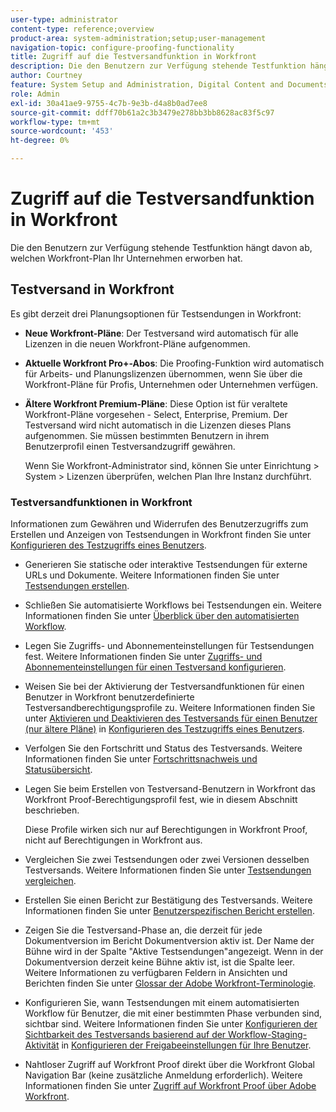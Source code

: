 ```yaml
---
user-type: administrator
content-type: reference;overview
product-area: system-administration;setup;user-management
navigation-topic: configure-proofing-functionality
title: Zugriff auf die Testversandfunktion in Workfront
description: Die den Benutzern zur Verfügung stehende Testfunktion hängt davon ab, welchen Workfront-Plan Ihr Unternehmen erworben hat.
author: Courtney
feature: System Setup and Administration, Digital Content and Documents
role: Admin
exl-id: 30a41ae9-9755-4c7b-9e3b-d4a8b0ad7ee8
source-git-commit: ddff70b61a2c3b3479e278bb3bb8628ac83f5c97
workflow-type: tm+mt
source-wordcount: '453'
ht-degree: 0%

---
```


# Zugriff auf die Testversandfunktion in Workfront

Die den Benutzern zur Verfügung stehende Testfunktion hängt davon ab, welchen Workfront-Plan Ihr Unternehmen erworben hat.

## Testversand in Workfront

Es gibt derzeit drei Planungsoptionen für Testsendungen in Workfront:

* **Neue Workfront-Pläne**: Der Testversand wird automatisch für alle Lizenzen in die neuen Workfront-Pläne aufgenommen.
* **Aktuelle Workfront Pro+-Abos**: Die Proofing-Funktion wird automatisch für Arbeits- und Planungslizenzen übernommen, wenn Sie über die Workfront-Pläne für Profis, Unternehmen oder Unternehmen verfügen.
* **Ältere Workfront Premium-Pläne**: Diese Option ist für veraltete Workfront-Pläne vorgesehen - Select, Enterprise, Premium. Der Testversand wird nicht automatisch in die Lizenzen dieses Plans aufgenommen. Sie müssen bestimmten Benutzern in ihrem Benutzerprofil einen Testversandzugriff gewähren.

  Wenn Sie Workfront-Administrator sind, können Sie unter Einrichtung > System > Lizenzen überprüfen, welchen Plan Ihre Instanz durchführt.

### Testversandfunktionen in Workfront

Informationen zum Gewähren und Widerrufen des Benutzerzugriffs zum Erstellen und Anzeigen von Testsendungen in Workfront finden Sie unter [Konfigurieren des Testzugriffs eines Benutzers](../../../administration-and-setup/manage-workfront/configure-proofing/configure-a-users-proofing-access.md).

* Generieren Sie statische oder interaktive Testsendungen für externe URLs und Dokumente. Weitere Informationen finden Sie unter [Testsendungen erstellen](../../../review-and-approve-work/proofing/creating-proofs-within-workfront/create-proofs-in-wf.md).
* Schließen Sie automatisierte Workflows bei Testsendungen ein. Weitere Informationen finden Sie unter [Überblick über den automatisierten Workflow](../../../review-and-approve-work/proofing/proofing-overview/automated-workflow.md).
* Legen Sie Zugriffs- und Abonnementeinstellungen für Testsendungen fest. Weitere Informationen finden Sie unter [Zugriffs- und Abonnementeinstellungen für einen Testversand konfigurieren](../../../review-and-approve-work/proofing/managing-proofs-within-workfront/configure-access-subscription-settings-proof.md).
* Weisen Sie bei der Aktivierung der Testversandfunktionen für einen Benutzer in Workfront benutzerdefinierte Testversandberechtigungsprofile zu. Weitere Informationen finden Sie unter [Aktivieren und Deaktivieren des Testversands für einen Benutzer (nur ältere Pläne)](../../../administration-and-setup/manage-workfront/configure-proofing/configure-a-users-proofing-access.md#enabling-and-disabling-proofing-for-a-user) in [Konfigurieren des Testzugriffs eines Benutzers](../../../administration-and-setup/manage-workfront/configure-proofing/configure-a-users-proofing-access.md).
* Verfolgen Sie den Fortschritt und Status des Testversands. Weitere Informationen finden Sie unter [Fortschrittsnachweis und Statusübersicht](../../../review-and-approve-work/proofing/proofing-overview/view-progress-status-proof.md).
* Legen Sie beim Erstellen von Testversand-Benutzern in Workfront das Workfront Proof-Berechtigungsprofil fest, wie in diesem Abschnitt beschrieben.

  Diese Profile wirken sich nur auf Berechtigungen in Workfront Proof, nicht auf Berechtigungen in Workfront aus.

* Vergleichen Sie zwei Testsendungen oder zwei Versionen desselben Testversands. Weitere Informationen finden Sie unter [Testsendungen vergleichen](../../../review-and-approve-work/proofing/reviewing-proofs-within-workfront/review-a-proof/compare-proofs.md).
* Erstellen Sie einen Bericht zur Bestätigung des Testversands. Weitere Informationen finden Sie unter [Benutzerspezifischen Bericht erstellen](../../../reports-and-dashboards/reports/creating-and-managing-reports/create-custom-report.md).
* Zeigen Sie die Testversand-Phase an, die derzeit für jede Dokumentversion im Bericht Dokumentversion aktiv ist. Der Name der Bühne wird in der Spalte &quot;Aktive Testsendungen&quot;angezeigt. Wenn in der Dokumentversion derzeit keine Bühne aktiv ist, ist die Spalte leer. Weitere Informationen zu verfügbaren Feldern in Ansichten und Berichten finden Sie unter [Glossar der Adobe Workfront-Terminologie](../../../workfront-basics/navigate-workfront/workfront-navigation/workfront-terminology-glossary.md).
* Konfigurieren Sie, wann Testsendungen mit einem automatisierten Workflow für Benutzer, die mit einer bestimmten Phase verbunden sind, sichtbar sind. Weitere Informationen finden Sie unter [Konfigurieren der Sichtbarkeit des Testversands basierend auf der Workflow-Staging-Aktivität](../../../administration-and-setup/manage-workfront/configure-proofing/configure-sharing-settings-users.md#configuring-proof-visibility-based-on-workflow-stage-activity) in [Konfigurieren der Freigabeeinstellungen für Ihre Benutzer](../../../administration-and-setup/manage-workfront/configure-proofing/configure-sharing-settings-users.md).
* Nahtloser Zugriff auf Workfront Proof direkt über die Workfront Global Navigation Bar (keine zusätzliche Anmeldung erforderlich). Weitere Informationen finden Sie unter [Zugriff auf Workfront Proof über Adobe Workfront](../../../review-and-approve-work/proofing/managing-proofs-within-workfront/access-wf-proof-in-workfront.md).

<!--
>[!NOTE]
>
>There are some capabilities included in Workfront Proof standalone that are not included in Proofing in Workfront. To learn more, see [Standalone Workfront Proof to Integrated Proofing in Workfront overview](../../../administration-and-setup/manage-workfront/configure-proofing/move-to-proofing-in-workfront.md)
-->
